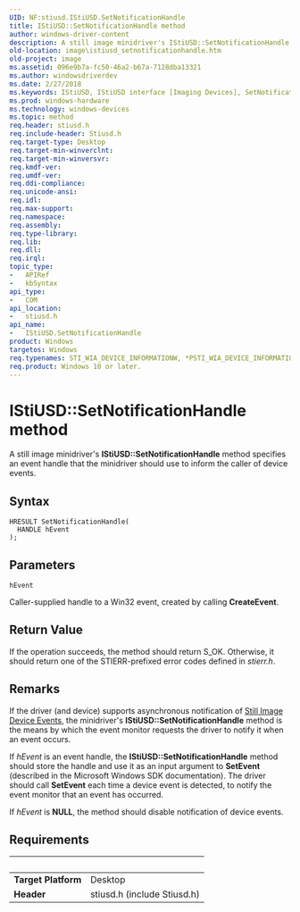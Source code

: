 ```yaml
---
UID: NF:stiusd.IStiUSD.SetNotificationHandle
title: IStiUSD::SetNotificationHandle method
author: windows-driver-content
description: A still image minidriver's IStiUSD::SetNotificationHandle method specifies an event handle that the minidriver should use to inform the caller of device events.
old-location: image\istiusd_setnotificationhandle.htm
old-project: image
ms.assetid: 096e9b7a-fc50-46a2-b67a-7128dba13321
ms.author: windowsdriverdev
ms.date: 2/27/2018
ms.keywords: IStiUSD, IStiUSD interface [Imaging Devices], SetNotificationHandle method, IStiUSD::SetNotificationHandle, SetNotificationHandle method [Imaging Devices], SetNotificationHandle method [Imaging Devices], IStiUSD interface, SetNotificationHandle,IStiUSD.SetNotificationHandle, image.istiusd_setnotificationhandle, stifnc_f6b96be7-54e0-4cf1-a895-3d8d31dbc72b.xml, stiusd/IStiUSD::SetNotificationHandle
ms.prod: windows-hardware
ms.technology: windows-devices
ms.topic: method
req.header: stiusd.h
req.include-header: Stiusd.h
req.target-type: Desktop
req.target-min-winverclnt: 
req.target-min-winversvr: 
req.kmdf-ver: 
req.umdf-ver: 
req.ddi-compliance: 
req.unicode-ansi: 
req.idl: 
req.max-support: 
req.namespace: 
req.assembly: 
req.type-library: 
req.lib: 
req.dll: 
req.irql: 
topic_type:
-	APIRef
-	kbSyntax
api_type:
-	COM
api_location:
-	stiusd.h
api_name:
-	IStiUSD.SetNotificationHandle
product: Windows
targetos: Windows
req.typenames: STI_WIA_DEVICE_INFORMATIONW, *PSTI_WIA_DEVICE_INFORMATIONW
req.product: Windows 10 or later.
---
```



# IStiUSD::SetNotificationHandle method
A still image minidriver's <b>IStiUSD::SetNotificationHandle</b> method specifies an event handle that the minidriver should use to inform the caller of device events.

## Syntax

```
HRESULT SetNotificationHandle(
  HANDLE hEvent
);
```

## Parameters

`hEvent`

Caller-supplied handle to a Win32 event, created by calling <b>CreateEvent</b>.


## Return Value

If the operation succeeds, the method should return S_OK. Otherwise, it should return one of the STIERR-prefixed error codes defined in <i>stierr.h</i>.

## Remarks

If the driver (and device) supports asynchronous notification of <a href="https://msdn.microsoft.com/5f9be89c-8442-4894-b2f6-a4d3558464bf">Still Image Device Events</a>, the minidriver's <b>IStiUSD::SetNotificationHandle</b> method is the means by which the event monitor requests the driver to notify it when an event occurs.

If <i>hEvent</i> is an event handle, the <b>IStiUSD::SetNotificationHandle</b> method should store the handle and use it as an input argument to <b>SetEvent</b> (described in the Microsoft Windows SDK documentation). The driver should call <b>SetEvent</b> each time a device event is detected, to notify the event monitor that an event has occurred.

If <i>hEvent</i> is <b>NULL</b>, the method should disable notification of device events.

## Requirements
| &nbsp; | &nbsp; |
| ---- |:---- |
| **Target Platform** | Desktop |
| **Header** | stiusd.h (include Stiusd.h) |
